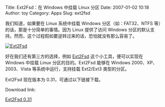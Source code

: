 Title: Ext2Fsd：在 Windows 中挂载 Linux 分区
Date: 2007-01-02 10:18
Author: toy
Category: Apps
Slug: ext2fsd

我们知道，如果要在 Linux 系统中挂载 Windows 分区（如：FAT32、NTFS
等）的话，那是十分简单的事情。因为 Linux 提供了访问 Windows
分区的默认支持。然而，这个过程假如要逆转过来的话，恐怕就没有那么容易了。

[![Ext2Fsd](http://i.linuxtoy.org/i/2007/01/ext2fsd_s.jpg)](http://i.linuxtoy.org/i/2007/01/ext2fsd.jpg)

好在我们还有第三方的选择，例如
[Ext2Fsd](http://ext2fsd.sourceforge.net/) 这个小工具，便可以实现在
Windows 中挂载 Linux 分区的目的。Ext2Fsd 能够在 Windows
2000、XP、2003、Vista 等系统中运行，支持挂载 Ext2/Ext3 类型的分区。

Ext2Fsd 现在版本为 0.31，可通过以下链接下载。

Download link:

[Ext2Fsd
0.31](http://ext2fsd.sourceforge.net/projects/projects.htm#ext2fsd)

